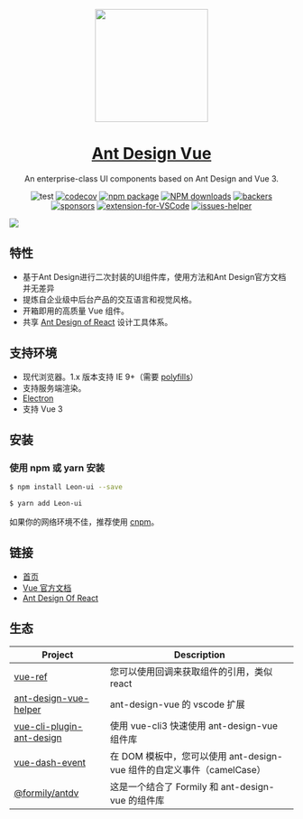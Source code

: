 <p align="center">
  <a href="https://www.antdv.com/">
    <img width="200" src="https://qn.antdv.com/logo.png">
  </a>
</p>

<h1 align="center">
  <a href="https://www.antdv.com/" target="_blank">Ant Design Vue</a>
</h1>

<div align="center">

An enterprise-class UI components based on Ant Design and Vue 3.

![test](https://github.com/vueComponent/ant-design-vue/workflows/test/badge.svg) [![codecov](https://img.shields.io/codecov/c/github/vueComponent/ant-design-vue/master.svg?style=flat-square)](https://codecov.io/gh/vueComponent/ant-design-vue) [![npm package](https://img.shields.io/npm/v/ant-design-vue.svg?style=flat-square)](https://www.npmjs.org/package/ant-design-vue) [![NPM downloads](http://img.shields.io/npm/dm/ant-design-vue.svg?style=flat-square)](http://www.npmtrends.com/ant-design-vue) [![backers](https://opencollective.com/ant-design-vue/backers/badge.svg)](#backers) [![sponsors](https://opencollective.com/ant-design-vue/sponsors/badge.svg)](#sponsors) [![extension-for-VSCode](https://img.shields.io/badge/extension%20for-VSCode-blue.svg?style=flat-square)](https://marketplace.visualstudio.com/items?itemName=ant-design-vue.vscode-ant-design-vue-helper) [![issues-helper](https://img.shields.io/badge/Issues%20Manage%20By-issues--helper-orange?style=flat-square)](https://github.com/actions-cool/issues-helper)

</div>

[![](https://cdn-images-1.medium.com/max/2000/1*NIlj0-TdLMbo_hzSBP8tmg.png)](https://www.antdv.com/)

<!-- [English](./README.md) | 简体中文 -->

## 特性

- 基于Ant Design进行二次封装的UI组件库，使用方法和Ant Design官方文档并无差异
- 提炼自企业级中后台产品的交互语言和视觉风格。
- 开箱即用的高质量 Vue 组件。
- 共享 [Ant Design of React](http://ant-design.gitee.io/docs/spec/introduce-cn) 设计工具体系。

## 支持环境

- 现代浏览器。1.x 版本支持 IE 9+（需要 [polyfills](https://www.antdv.com/docs/vue/getting-started-cn/#兼容性)）
- 支持服务端渲染。
- [Electron](https://electronjs.org/)
- 支持 Vue 3

## 安装

### 使用 npm 或 yarn 安装

```bash
$ npm install Leon-ui --save
```

```bash
$ yarn add Leon-ui
```

如果你的网络环境不佳，推荐使用 [cnpm](https://github.com/cnpm/cnpm)。

## 链接

- [首页](https://www.antdv.com/)
- [Vue 官方文档](https://cn.vuejs.org/)
- [Ant Design Of React](http://ant.design/)

## 生态

| Project | Description |
| --- | --- |
| [vue-ref](https://github.com/vueComponent/vue-ref) | 您可以使用回调来获取组件的引用，类似 react |
| [ant-design-vue-helper](https://marketplace.visualstudio.com/items?itemName=ant-design-vue.vscode-ant-design-vue-helper) | ant-design-vue 的 vscode 扩展 |
| [vue-cli-plugin-ant-design](https://github.com/vueComponent/vue-cli-plugin-ant-design) | 使用 vue-cli3 快速使用 ant-design-vue 组件库 |
| [vue-dash-event](https://github.com/vueComponent/vue-dash-event) | 在 DOM 模板中，您可以使用 ant-design-vue 组件的自定义事件（camelCase） |
| [@formily/antdv](https://github.com/formilyjs/antdv) | 这是一个结合了 Formily 和 ant-design-vue 的组件库 |

